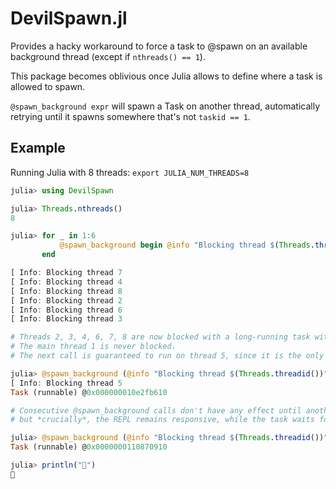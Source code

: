# DevilSpawn.jl

Provides a hacky workaround to force a task to @spawn on an available background thread (except if `nthreads() == 1`).

This package becomes oblivious once Julia allows to define where a task is allowed to spawn.

`@spawn_background expr` will spawn a Task on another thread, automatically retrying until it spawns somewhere that's not `taskid == 1`.

## Example

Running Julia with 8 threads: `export JULIA_NUM_THREADS=8`

```julia
julia> using DevilSpawn

julia> Threads.nthreads()
8

julia> for _ in 1:6
           @spawn_background begin @info "Blocking thread $(Threads.threadid())" ; while true end end
       end

[ Info: Blocking thread 7
[ Info: Blocking thread 4
[ Info: Blocking thread 8
[ Info: Blocking thread 2
[ Info: Blocking thread 6
[ Info: Blocking thread 3

# Threads 2, 3, 4, 6, 7, 8 are now blocked with a long-running task without yield points.
# The main thread 1 is never blocked.
# The next call is guaranteed to run on thread 5, since it is the only available one:

julia> @spawn_background (@info "Blocking thread $(Threads.threadid())" ; while true end)
[ Info: Blocking thread 5
Task (runnable) @0x000000010e2fb610

# Consecutive @spawn_background calls don't have any effect until another thread becomes available again,
# but *crucially*, the REPL remains responsive, while the task waits for a thread:

julia> @spawn_background (@info "Blocking thread $(Threads.threadid())" ; while true end)
Task (runnable) @0x0000000110870910

julia> println("🎉")
🎉
```
